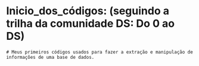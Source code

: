 # Inicio_dos_códigos: (seguindo a trilha da comunidade DS: Do 0 ao DS)
    # Meus primeiros códigos usados para fazer a extração e manipulação de informações de uma base de dados.
